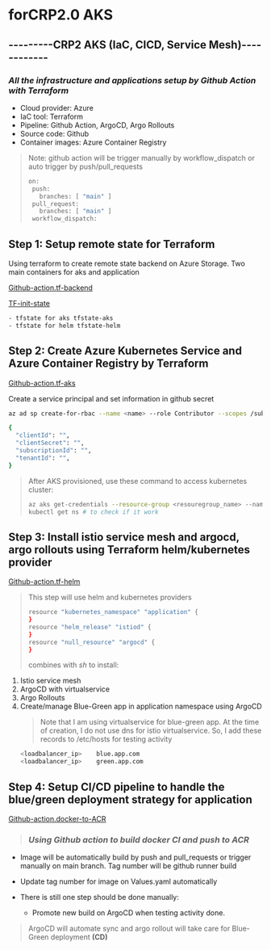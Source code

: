 # **forCRP2.0  AKS**

## ---------CRP2 AKS (IaC, CICD, Service Mesh)------------ ##

### _All the infrastructure and applications setup by Github Action with Terraform_

- Cloud provider: Azure
- IaC tool: Terraform
- Pipeline: Github Action, ArgoCD, Argo Rollouts
- Source code: Github
- Container images: Azure Container Registry 


> Note: github action will be trigger manually by workflow_dispatch or auto trigger by push/pull_requests
> ```sh 
> on:
>  push:
>    branches: [ "main" ]
>  pull_request:
>    branches: [ "main" ]
>  workflow_dispatch:
> ```


## Step 1: Setup remote state for Terraform
Using terraform to create remote state backend on Azure Storage. Two main containers for aks and application

[Github-action.tf-backend](https://github.com/ngdtrunguit/forCRP2.0/blob/main/.github/workflows/tf-backend.yml)

[TF-init-state](https://github.com/ngdtrunguit/forCRP2.0/blob/main/tf-init-state)

```sh
- tfstate for aks tfstate-aks
- tfstate for helm tfstate-helm
``` 

## Step 2: Create Azure Kubernetes Service and Azure Container Registry by Terraform

[Github-action.tf-aks](https://github.com/ngdtrunguit/forCRP2.0/blob/main/.github/workflows/tf-aks.yml)

Create a service principal and set information in github secret
```sh 
az ad sp create-for-rbac --name <name> --role Contributor --scopes /subscriptions/<subscription-id> --sdk-auth

{
  "clientId": "",
  "clientSecret": "",
  "subscriptionId": "",
  "tenantId": "",
}
```
> After AKS provisioned, use these command to access kubernetes cluster:
>  ```sh
> az aks get-credentials --resource-group <resouregroup_name> --name <kubernetes_cluster_name>
> kubectl get ns # to check if it work



## Step 3: Install istio service mesh and argocd, argo rollouts using Terraform helm/kubernetes provider
 
[Github-action.tf-helm](https://github.com/ngdtrunguit/forCRP2.0/blob/main/.github/workflows/tf-helm.yml)

> This step will use helm and kubernetes providers
> ```sh
> resource "kubernetes_namespace" "application" {
> }
> resource "helm_release" "istiod" {
> }
> resource "null_resource" "argocd" {
> }
> ```
> combines with _sh_ to install:
1. Istio service mesh 
2. ArgoCD with virtualservice
3. Argo Rollouts
4. Create/manage Blue-Green app in application namespace using ArgoCD
   > Note that I am using virtualservice for blue-green app. At the time of creation, I do not use dns for istio virtualservice. So, I add these records to /etc/hosts for testing activity 
   ``` sh
   <loadbalancer_ip>    blue.app.com
   <loadbalancer_ip>    green.app.com
   ```


## Step 4: Setup CI/CD pipeline to handle the blue/green deployment strategy for application

[Github-action.docker-to-ACR](https://github.com/ngdtrunguit/forCRP2.0/blob/main/.github/workflows/docker-to-ACR.yml)

> ### _Using Github action to build docker **CI** and push to ACR_

- Image will be automatically build by push and pull_requests or trigger manually on main branch. Tag number will be github runner build
- Update tag number for image on Values.yaml automatically 

- There is still one step should be done manually:
   - Promote new build on ArgoCD when testing activity done. 
  
>  ArgoCD will automate sync and argo rollout will take care for Blue-Green deployment **(CD)**
